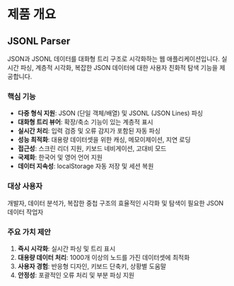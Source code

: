 # 제품 개요

## JSONL Parser

JSON과 JSONL 데이터를 대화형 트리 구조로 시각화하는 웹 애플리케이션입니다. 실시간 파싱, 계층적 시각화, 복잡한 JSON 데이터에 대한 사용자 친화적 탐색 기능을 제공합니다.

### 핵심 기능

- **다중 형식 지원**: JSON (단일 객체/배열) 및 JSONL (JSON Lines) 파싱
- **대화형 트리 뷰어**: 확장/축소 기능이 있는 계층적 표시
- **실시간 처리**: 입력 검증 및 오류 감지가 포함된 자동 파싱
- **성능 최적화**: 대용량 데이터셋을 위한 캐싱, 메모이제이션, 지연 로딩
- **접근성**: 스크린 리더 지원, 키보드 네비게이션, 고대비 모드
- **국제화**: 한국어 및 영어 언어 지원
- **데이터 지속성**: localStorage 자동 저장 및 세션 복원

### 대상 사용자

개발자, 데이터 분석가, 복잡한 중첩 구조의 효율적인 시각화 및 탐색이 필요한 JSON 데이터 작업자

### 주요 가치 제안

1. **즉시 시각화**: 실시간 파싱 및 트리 표시
2. **대용량 데이터 처리**: 1000개 이상의 노드를 가진 데이터셋에 최적화
3. **사용자 경험**: 반응형 디자인, 키보드 단축키, 상황별 도움말
4. **안정성**: 포괄적인 오류 처리 및 부분 파싱 지원